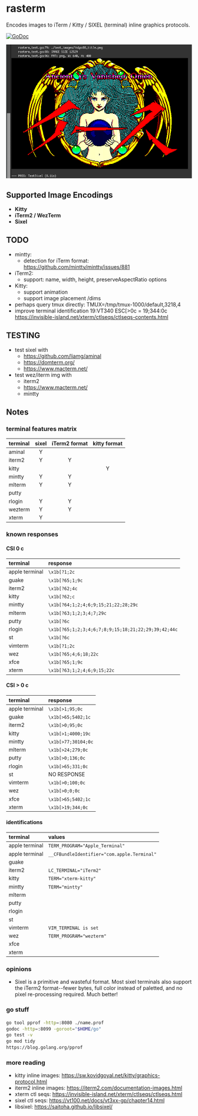 # rasterm

Encodes images to iTerm / Kitty / SIXEL (terminal) inline graphics protocols.

[![GoDoc](https://godoc.org/github.com/BourgeoisBear/rasterm?status.png)](http://godoc.org/github.com/BourgeoisBear/rasterm)

![rasterm sample output](screenshot.png)

## Supported Image Encodings

- **Kitty**
- **iTerm2 / WezTerm**
- **Sixel**

## TODO

- mintty:
	- detection for iTerm format: https://github.com/mintty/mintty/issues/881
- iTerm2:
	- support: name, width, height, preserveAspectRatio options
- Kitty:
	- support animation
	- support image placement /dims
- perhaps query tmux directly: TMUX=/tmp/tmux-1000/default,3218,4
- improve terminal identification
	19:VT340
	ESC[>0c = 19;344:0c
	https://invisible-island.net/xterm/ctlseqs/ctlseqs-contents.html

## TESTING

- test sixel with
	- https://github.com/liamg/aminal
	- https://domterm.org/
	- https://www.macterm.net/
- test wez/iterm img with
	- iterm2
	- https://www.macterm.net/
  - mintty

## Notes

### terminal features matrix

| terminal | sixel | iTerm2 format | kitty format |
| :---     | :--:  | :--:          | :--:         |
| aminal   | Y     |               |              |
| iterm2   | Y     | Y             |              |
| kitty    |       |               | Y            |
| mintty   | Y     | Y             |              |
| mlterm   | Y     | Y             |              |
| putty    |       |               |              |
| rlogin   | Y     | Y             |              |
| wezterm  | Y     | Y             |              |
| xterm    | Y     |               |              |

### known responses

#### CSI 0 c

| terminal       | response                                            |
| :----          | :----                                               |
| apple terminal | `\x1b[?1;2c`                                        |
| guake          | `\x1b[?65;1;9c`                                     |
| iterm2         | `\x1b[?62;4c`                                       |
| kitty          | `\x1b[?62;c`                                        |
| mintty         | `\x1b[?64;1;2;4;6;9;15;21;22;28;29c`                |
| mlterm         | `\x1b[?63;1;2;3;4;7;29c`                            |
| putty          | `\x1b[?6c`                                          |
| rlogin         | `\x1b[?65;1;2;3;4;6;7;8;9;15;18;21;22;29;39;42;44c` |
| st             | `\x1b[?6c`                                          |
| vimterm        | `\x1b[?1;2c`                                        |
| wez            | `\x1b[?65;4;6;18;22c`                               |
| xfce           | `\x1b[?65;1;9c`                                     |
| xterm          | `\x1b[?63;1;2;4;6;9;15;22c`                         |

#### CSI > 0 c

| terminal       | response            |
| :----          | :----               |
| apple terminal | `\x1b[>1;95;0c`     |
| guake          | `\x1b[>65;5402;1c`  |
| iterm2         | `\x1b[>0;95;0c`     |
| kitty          | `\x1b[>1;4000;19c`  |
| mintty         | `\x1b[>77;30104;0c` |
| mlterm         | `\x1b[>24;279;0c`   |
| putty          | `\x1b[>0;136;0c`    |
| rlogin         | `\x1b[>65;331;0c`   |
| st             | NO RESPONSE         |
| vimterm        | `\x1b[>0;100;0c`    |
| wez            | `\x1b[>0;0;0c`      |
| xfce           | `\x1b[>65;5402;1c`  |
| xterm          | `\x1b[>19;344;0c`   |

#### identifications

| terminal       | values                                      |
| :----          | :----                                       |
| apple terminal | `TERM_PROGRAM="Apple_Terminal"            ` |
| apple terminal | `__CFBundleIdentifier="com.apple.Terminal"` |
| guake          | `                                         ` |
| iterm2         | `LC_TERMINAL="iTerm2"                     ` |
| kitty          | `TERM="xterm-kitty"                       ` |
| mintty         | `TERM="mintty"                            ` |
| mlterm         | `                                         ` |
| putty          | `                                         ` |
| rlogin         | `                                         ` |
| st             | `                                         ` |
| vimterm        | `VIM_TERMINAL is set                      ` |
| wez            | `TERM_PROGRAM="wezterm"                   ` |
| xfce           | `                                         ` |
| xterm          | `                                         ` |

### opinions

- Sixel is a primitive and wasteful format.  Most sixel terminals also support the iTerm2 format--fewer bytes, full color instead of paletted, and no pixel re-processing required.  Much better!

### go stuff

```sh
go tool pprof -http=:8080 ./name.prof
godoc -http=:8099 -goroot="$HOME/go"
go test -v
go mod tidy
https://blog.golang.org/pprof
```

### more reading

- kitty inline images:  https://sw.kovidgoyal.net/kitty/graphics-protocol.html
- iterm2 inline images: https://iterm2.com/documentation-images.html
- xterm ctl seqs:       https://invisible-island.net/xterm/ctlseqs/ctlseqs.html
- sixel ctl seqs:       https://vt100.net/docs/vt3xx-gp/chapter14.html
- libsixel:             https://saitoha.github.io/libsixel/
